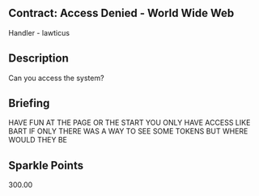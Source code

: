 ## Contract: Access Denied - World Wide Web
Handler - lawticus

## Description
Can you access the system?

## Briefing
HAVE FUN AT THE PAGE OR THE START YOU ONLY HAVE ACCESS LIKE BART IF ONLY THERE WAS A WAY TO SEE SOME TOKENS BUT WHERE WOULD THEY BE

## Sparkle Points
300.00 
